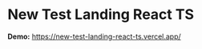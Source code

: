 # New Test Landing React TS

**Demo:** https://new-test-landing-react-ts.vercel.app/

<!-- test -->
